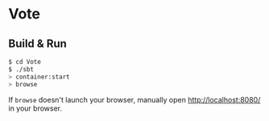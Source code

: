 # Vote #

## Build & Run ##

```sh
$ cd Vote
$ ./sbt
> container:start
> browse
```

If `browse` doesn't launch your browser, manually open [http://localhost:8080/](http://localhost:8080/) in your browser.
